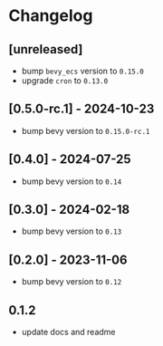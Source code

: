 # Changelog

## [unreleased]

* bump `bevy_ecs` version to `0.15.0`
* upgrade `cron` to `0.13.0`

## [0.5.0-rc.1] - 2024-10-23

* bump bevy version to `0.15.0-rc.1`

## [0.4.0] - 2024-07-25

* bump bevy version to `0.14`

## [0.3.0] - 2024-02-18

* bump bevy version to `0.13`

## [0.2.0] - 2023-11-06

* bump bevy version to `0.12`

## 0.1.2

- update docs and readme